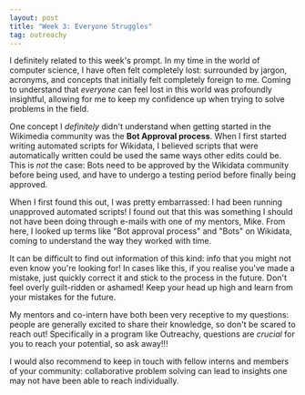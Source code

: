 ```yaml
---
layout: post
title: "Week 3: Everyone Struggles"
tag: outreachy
---
```


I definitely related to this week's prompt. In my time in the world of computer science, I have often felt completely lost: surrounded by jargon, acronyms, and concepts that initially felt completely foreign to me. Coming to understand that *everyone* can feel lost in this world was profoundly insightful, allowing for me to keep my confidence up when trying to solve problems in the field.

One concept I *definitely* didn't understand when getting started in the Wikimedia community was the **Bot Approval process**. When I first started writing automated scripts for Wikidata, I believed scripts that were automatically written could be used the same ways other edits could be. This is *not* the case: Bots need to be approved by the Wikidata community before being used, and have to undergo a testing period before finally being approved.

When I first found this out, I was pretty embarrassed: I had been running unapproved automated scripts! I found out that this was something I should not have been doing through e-mails with one of my mentors, Mike. From here, I looked up terms like "Bot approval process" and "Bots" on Wikidata, coming to understand the way they worked with time.

It can be difficult to find out information of this kind: info that you might not even know you're looking for! In cases like this, if you realise you've made a mistake, just quickly correct it and stick to the process in the future. Don't feel overly guilt-ridden or ashamed! Keep your head up high and learn from your mistakes for the future.

My mentors and co-intern have both been very receptive to my questions: people are generally excited to share their knowledge, so don't be scared to reach out! Specifically in a program like Outreachy, questions are *crucial* for you to reach your potential, so ask away!!!

I would also recommend to keep in touch with fellow interns and members of your community: collaborative problem solving can lead to insights one may not have been able to reach individually.
